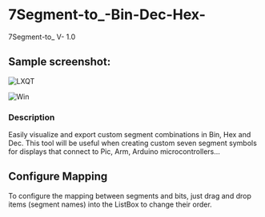 # 7Segment-to_-Bin-Dec-Hex-
7Segment-to_ V- 1.0
## Sample screenshot:
![LXQT](https://user-images.githubusercontent.com/40123161/203848486-1b77f6ea-9369-4136-9731-b32e39f6007d.PNG)

![Win](https://user-images.githubusercontent.com/40123161/203849074-54f7554a-917f-419b-bc8f-d9c929b3a337.PNG)
### Description
Easily visualize and export custom segment combinations in Bin, Hex and Dec.
This tool will be useful when creating custom seven segment symbols for displays that connect to Pic, Arm, Arduino microcontrollers...

## Configure Mapping
To configure the mapping between segments and bits,
just drag and drop items (segment names) into the ListBox to change their order.
